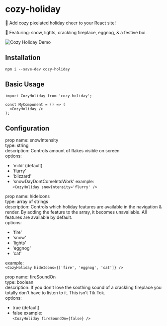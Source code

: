 # cozy-holiday

🎁 Add cozy pixelated holiday cheer to your React site!

🎄 Featuring: snow, lights, crackling fireplace, eggnog, & a festive boi.


![Cozy Holiday Demo](https://j.gifs.com/5Qwrmx.gif)


## Installation

```
npm i --save-dev cozy-holiday
```


## Basic Usage

```
import CozyHoliday from 'cozy-holiday';

const MyComponent = () => (
  <CozyHoliday />
);
```

## Configuration

  prop name: snowIntensity<br/>
  type: string<br/>
  description: Controls amount of flakes visible on screen<br/>
  options:<br/>
  - 'mild' (default)
  - 'flurry'
  - 'blizzard'
  - 'snowDayDontComeIntoWork'
example:<br/>
  ```<CozyHoliday snowIntensity='flurry' />```


  prop name: hideIcons<br/>
  type: array of strings<br/>
  description: Controls which holiday features are available in the navigation & render. By adding the feature to the array, it becomes unavailable. All features are available by default.<br/>
  options:<br/>
  - 'fire'
  - 'snow'
  - 'lights'
  - 'eggnog'
  - 'cat'

example:<br/>
  ```<CozyHoliday hideIcons={['fire', 'eggnog', 'cat']} />```


  prop name: fireSoundOn<br/>
  type: boolean<br/>
  description: If you don't love the soothing sound of a crackling fireplace you totally don't have to listen to it. This isn't Tik Tok.<br/>
  options:<br/>
  - true (default)
  - false
example:<br/>
  ```<CozyHoliday fireSoundOn={false} />```
  

